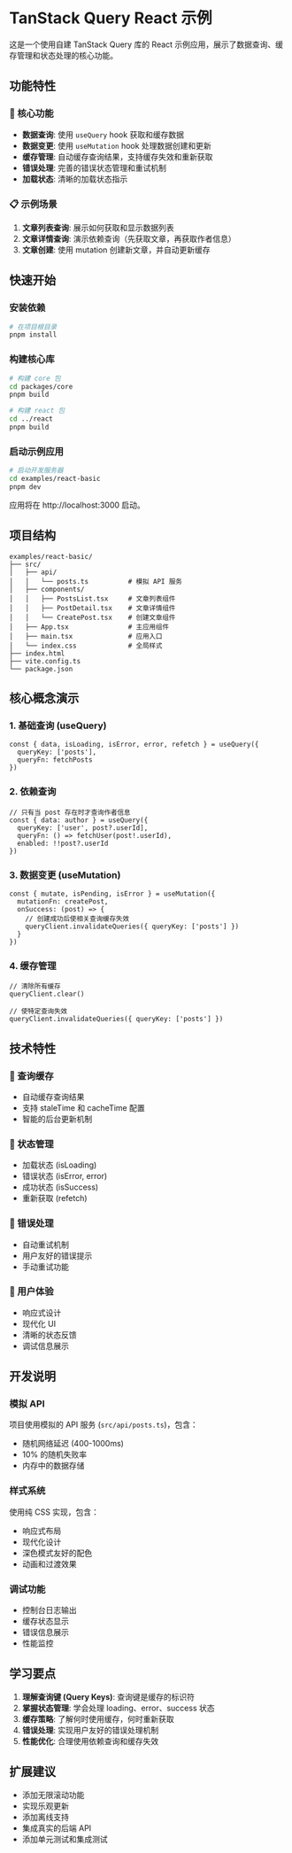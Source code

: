 # TanStack Query React 示例

这是一个使用自建 TanStack Query 库的 React 示例应用，展示了数据查询、缓存管理和状态处理的核心功能。

## 功能特性

### 🚀 核心功能
- **数据查询**: 使用 `useQuery` hook 获取和缓存数据
- **数据变更**: 使用 `useMutation` hook 处理数据创建和更新
- **缓存管理**: 自动缓存查询结果，支持缓存失效和重新获取
- **错误处理**: 完善的错误状态管理和重试机制
- **加载状态**: 清晰的加载状态指示

### 📋 示例场景
1. **文章列表查询**: 展示如何获取和显示数据列表
2. **文章详情查询**: 演示依赖查询（先获取文章，再获取作者信息）
3. **文章创建**: 使用 mutation 创建新文章，并自动更新缓存

## 快速开始

### 安装依赖
```bash
# 在项目根目录
pnpm install
```

### 构建核心库
```bash
# 构建 core 包
cd packages/core
pnpm build

# 构建 react 包
cd ../react
pnpm build
```

### 启动示例应用
```bash
# 启动开发服务器
cd examples/react-basic
pnpm dev
```

应用将在 http://localhost:3000 启动。

## 项目结构

```
examples/react-basic/
├── src/
│   ├── api/
│   │   └── posts.ts          # 模拟 API 服务
│   ├── components/
│   │   ├── PostsList.tsx     # 文章列表组件
│   │   ├── PostDetail.tsx    # 文章详情组件
│   │   └── CreatePost.tsx    # 创建文章组件
│   ├── App.tsx               # 主应用组件
│   ├── main.tsx              # 应用入口
│   └── index.css             # 全局样式
├── index.html
├── vite.config.ts
└── package.json
```

## 核心概念演示

### 1. 基础查询 (useQuery)

```tsx
const { data, isLoading, isError, error, refetch } = useQuery({
  queryKey: ['posts'],
  queryFn: fetchPosts
})
```

### 2. 依赖查询

```tsx
// 只有当 post 存在时才查询作者信息
const { data: author } = useQuery({
  queryKey: ['user', post?.userId],
  queryFn: () => fetchUser(post!.userId),
  enabled: !!post?.userId
})
```

### 3. 数据变更 (useMutation)

```tsx
const { mutate, isPending, isError } = useMutation({
  mutationFn: createPost,
  onSuccess: (post) => {
    // 创建成功后使相关查询缓存失效
    queryClient.invalidateQueries({ queryKey: ['posts'] })
  }
})
```

### 4. 缓存管理

```tsx
// 清除所有缓存
queryClient.clear()

// 使特定查询失效
queryClient.invalidateQueries({ queryKey: ['posts'] })
```

## 技术特性

### 🎯 查询缓存
- 自动缓存查询结果
- 支持 staleTime 和 cacheTime 配置
- 智能的后台更新机制

### 🔄 状态管理
- 加载状态 (isLoading)
- 错误状态 (isError, error)
- 成功状态 (isSuccess)
- 重新获取 (refetch)

### 🚦 错误处理
- 自动重试机制
- 用户友好的错误提示
- 手动重试功能

### 🎨 用户体验
- 响应式设计
- 现代化 UI
- 清晰的状态反馈
- 调试信息展示

## 开发说明

### 模拟 API
项目使用模拟的 API 服务 (`src/api/posts.ts`)，包含：
- 随机网络延迟 (400-1000ms)
- 10% 的随机失败率
- 内存中的数据存储

### 样式系统
使用纯 CSS 实现，包含：
- 响应式布局
- 现代化设计
- 深色模式友好的配色
- 动画和过渡效果

### 调试功能
- 控制台日志输出
- 缓存状态显示
- 错误信息展示
- 性能监控

## 学习要点

1. **理解查询键 (Query Keys)**: 查询键是缓存的标识符
2. **掌握状态管理**: 学会处理 loading、error、success 状态
3. **缓存策略**: 了解何时使用缓存，何时重新获取
4. **错误处理**: 实现用户友好的错误处理机制
5. **性能优化**: 合理使用依赖查询和缓存失效

## 扩展建议

- 添加无限滚动功能
- 实现乐观更新
- 添加离线支持
- 集成真实的后端 API
- 添加单元测试和集成测试

